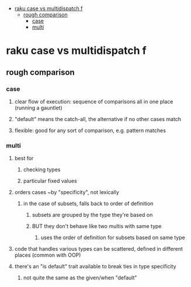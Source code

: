 - [raku case vs multidispatch                                              f](#orgf0d8575)
  - [rough comparison](#org3973130)
    - [case](#orge96df6a)
    - [multi](#orgaf8c3cb)


<a id="orgf0d8575"></a>

# raku case vs multidispatch                                              f


<a id="org3973130"></a>

## rough comparison


<a id="orge96df6a"></a>

### case

1.  clear flow of execution: sequence of comparisons all in one place (running a gauntlet)

2.  "default" means the catch-all, the alternative if no other cases match

3.  flexible: good for any sort of comparison, e.g. pattern matches


<a id="orgaf8c3cb"></a>

### multi

1.  best for

    1.  checking types
    
    2.  particular fixed values

2.  orders cases ~by "specificity", not lexically

    1.  in the case of subsets, falls back to order of definition
    
        1.  subsets are grouped by the type they're based on
        
        2.  BUT they don't behave like two multis with same type
        
            1.  uses the order of definition for subsets based on same type

3.  code that handles various types can be scattered, defined in different places (common with OOP)

4.  there's an "is default" trait available to break ties in type specificity

    1.  not quite the same as the given/when "default"
